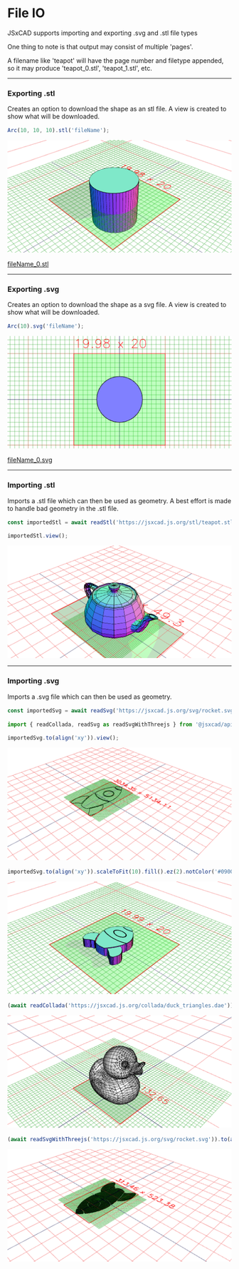 # File IO
JSxCAD supports importing and exporting .svg and .stl file types

One thing to note is that output may consist of multiple 'pages'.

A filename like 'teapot' will have the page number and filetype appended, so it may produce 'teapot_0.stl', 'teapot_1.stl', etc.

---
### Exporting .stl
Creates an option to download the shape as an stl file. A view is created to show what will be downloaded.

```JavaScript
Arc(10, 10, 10).stl('fileName');
```

![Image](file_import_and_export.md.0.png)

[fileName_0.stl](file_import_and_export.fileName_0.stl)

---
### Exporting .svg
Creates an option to download the shape as a svg file. A view is created to show what will be downloaded.

```JavaScript
Arc(10).svg('fileName');
```

![Image](file_import_and_export.md.1.png)

[fileName_0.svg](file_import_and_export.fileName_0.svg)

---
### Importing .stl
Imports a .stl file which can then be used as geometry. A best effort is made to handle bad geometry in the .stl file.

```JavaScript
const importedStl = await readStl('https://jsxcad.js.org/stl/teapot.stl');
```

```JavaScript
importedStl.view();
```

![Image](file_import_and_export.md.2.png)

---
### Importing .svg
Imports a .svg file which can then be used as geometry.

```JavaScript
const importedSvg = await readSvg('https://jsxcad.js.org/svg/rocket.svg', { fill: false });
```

```JavaScript
import { readCollada, readSvg as readSvgWithThreejs } from '@jsxcad/api-threejs';
```

```JavaScript
importedSvg.to(align('xy')).view();
```

![Image](file_import_and_export.md.3.png)

```JavaScript
importedSvg.to(align('xy')).scaleToFit(10).fill().ez(2).notColor('#090000').view();
```

![Image](file_import_and_export.md.4.png)

```JavaScript
(await readCollada('https://jsxcad.js.org/collada/duck_triangles.dae')).rx(1/4).view();
```

![Image](file_import_and_export.md.5.png)

```JavaScript
(await readSvgWithThreejs('https://jsxcad.js.org/svg/rocket.svg')).to(align('xy')).view();
```

![Image](file_import_and_export.md.6.png)
